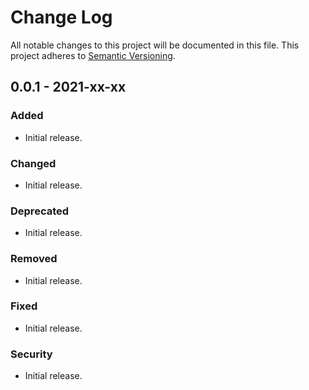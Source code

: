 # Change Log
All notable changes to this project will be documented in this file.
This project adheres to [Semantic Versioning](http://semver.org/).

## 0.0.1 - 2021-xx-xx

### Added
- Initial release.

### Changed
- Initial release.

### Deprecated
- Initial release.

### Removed
- Initial release.

### Fixed
- Initial release.

### Security
- Initial release.
